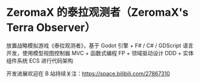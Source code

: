 # ZeromaX 的泰拉观测者（ZeromaX's Terra Observer）

放置战略模拟游戏《泰拉观测者》，基于 Godot 引擎 + F# / C# / GDScript 语言开发，使用模型视图控制器 MVC + 函数式编程 FP + 领域驱动设计 DDD + 实体组件系统 ECS 进行代码架构

开发进展欢迎在 B 站持续关注：https://space.bilibili.com/27867310

